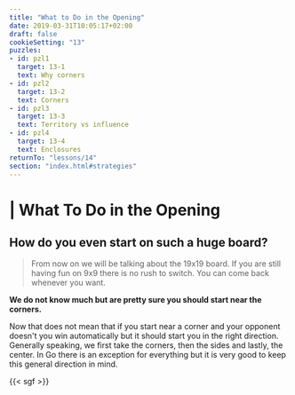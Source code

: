 ```yaml
---
title: "What to Do in the Opening"
date: 2019-03-31T10:05:17+02:00
draft: false
cookieSetting: "13"
puzzles:
- id: pzl1
  target: 13-1
  text: Why corners
- id: pzl2
  target: 13-2
  text: Corners
- id: pzl3
  target: 13-3
  text: Territory vs influence
- id: pzl4
  target: 13-4
  text: Enclosures
returnTo: "lessons/14"
section: "index.html#strategies"
---
```


# | What To Do in the Opening
## How do you even start on such a huge board?

> From now on we will be talking about the 19x19 board. If you are still having fun on 9x9 there is no rush to switch. You can come back whenever you want. 

**We do not know much but are pretty sure you should start near the corners.**

Now that does not mean that if you start near a corner and your opponent doesn't you win automatically but it should start you in the right direction. Generally speaking, we first take the corners, then the sides and lastly, the center. In Go there is an exception for everything but it is very good to keep this general direction in mind. 

{{< sgf >}}


 

